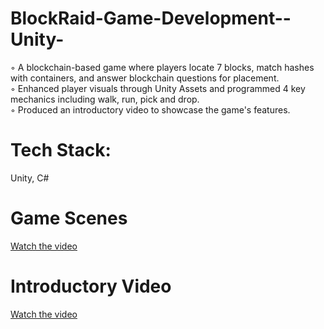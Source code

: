 # BlockRaid-Game-Development--Unity-

◦ A blockchain-based game where players locate 7 blocks, match hashes with containers, and answer blockchain questions for placement.<br>
◦ Enhanced player visuals through Unity Assets and programmed 4 key mechanics including walk, run, pick and drop.<br>
◦ Produced an introductory video to showcase the game's features.

# Tech Stack: 
Unity, C#

# Game Scenes
[Watch the video](https://drive.google.com/file/d/1naXqNd_Pp3pxGRw__AH_bjx9KPHl3WBn/view?usp=drive_link)

# Introductory Video
[Watch the video](https://drive.google.com/file/d/1rl_WxxifJlB2tW7tU3RAH0ZmjkTQENTg/view?usp=drive_link)

